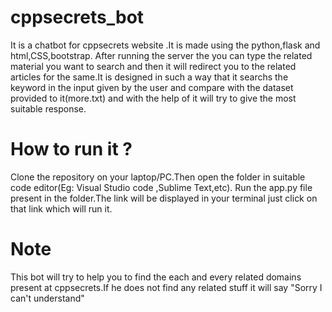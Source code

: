 # cppsecrets_bot
It is a chatbot for cppsecrets website .It is made using the python,flask and html,CSS,bootstrap. After running the server the you can type the related material you want to search and then it will redirect you to the related articles for the same.It is designed in such a way that it searchs the keyword in the input given by the user and compare with the dataset provided to it(more.txt) and with the help of it will try to give the most suitable response.

# How to run it ?
Clone the repository on your laptop/PC.Then open the folder in suitable code editor(Eg: Visual Studio code ,Sublime Text,etc).
Run the app.py file present in the folder.The link will be displayed in your terminal just click on that link which will run it.


# Note
This bot will try to help you to find the each and every related domains present at cppsecrets.If he does not find any related stuff it will say
"Sorry I can't understand"
